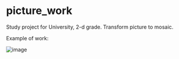 # picture_work
Study project for University, 2-d grade. Transform picture to mosaic.

Example of work:



![image](https://user-images.githubusercontent.com/65060238/228913050-72f6a058-2360-48c1-9c71-56c4c545ddcc.png)
